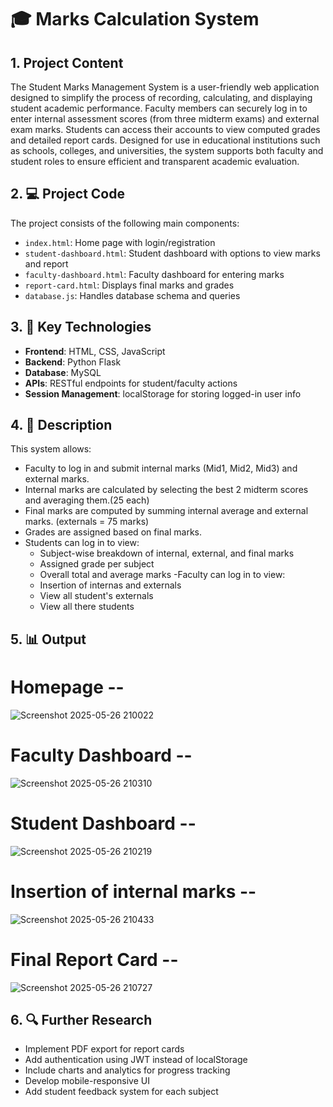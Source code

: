# 🎓 Marks Calculation System

## 1. Project Content

The Student Marks Management System is a user-friendly web application designed to simplify the process of recording, calculating, and displaying student academic performance. Faculty members can securely log in to enter internal assessment scores (from three midterm exams) and external exam marks. Students can access their accounts to view computed grades and detailed report cards. Designed for use in educational institutions such as schools, colleges, and universities, the system supports both faculty and student roles to ensure efficient and transparent academic evaluation.


## 2. 💻 Project Code

The project consists of the following main components:

- `index.html`: Home page with login/registration
- `student-dashboard.html`: Student dashboard with options to view marks and report
- `faculty-dashboard.html`: Faculty dashboard for entering marks
- `report-card.html`: Displays final marks and grades
- `database.js`: Handles database schema and queries

## 3. 🔧 Key Technologies

- **Frontend**: HTML, CSS, JavaScript
- **Backend**:  Python Flask
- **Database**:  MySQL
- **APIs**: RESTful endpoints for student/faculty actions
- **Session Management**: localStorage for storing logged-in user info

## 4. 📝 Description

This system allows:

- Faculty to log in and submit internal marks (Mid1, Mid2, Mid3) and external marks.
- Internal marks are calculated by selecting the best 2 midterm scores and averaging them.(25 each)
- Final marks are computed by summing internal average and external marks. (externals = 75 marks)
- Grades are assigned based on final marks.
- Students can log in to view:
  - Subject-wise breakdown of internal, external, and final marks
  - Assigned grade per subject
  - Overall total and average marks
-Faculty can log in to view:
  - Insertion of internas and externals
  - View all student's externals
  - View all there students

## 5. 📊 Output
# Homepage --
![Screenshot 2025-05-26 210022](https://github.com/user-attachments/assets/0632301e-d1aa-49e5-a0b2-5673b3ac5e1c)

# Faculty Dashboard --
![Screenshot 2025-05-26 210310](https://github.com/user-attachments/assets/ef5e9a60-0e4c-4bc4-b44e-157534ed20ce)

# Student Dashboard --
![Screenshot 2025-05-26 210219](https://github.com/user-attachments/assets/37cb414f-f76d-4370-b1af-3bc2c2a5c3c3)

# Insertion of internal marks -- 
![Screenshot 2025-05-26 210433](https://github.com/user-attachments/assets/01c1a720-2f1c-4301-9652-e4c074001e64)

# Final Report Card --
![Screenshot 2025-05-26 210727](https://github.com/user-attachments/assets/08171607-7d3e-46db-be76-e9b0779ed51f)


## 6. 🔍 Further Research

- Implement PDF export for report cards
- Add authentication using JWT instead of localStorage
- Include charts and analytics for progress tracking
- Develop mobile-responsive UI
- Add student feedback system for each subject
